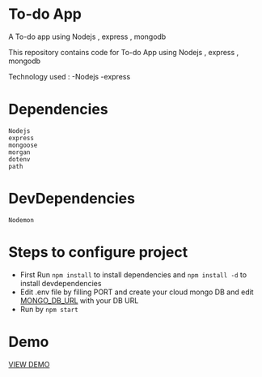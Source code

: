 # To-do App
A To-do app using Nodejs , express , mongodb

This repository contains code for To-do App using Nodejs , express , mongodb

Technology used : -Nodejs -express 

# Dependencies 

```
Nodejs
express
mongoose
morgan
dotenv
path
```


# DevDependencies 

```
Nodemon
```

# Steps to configure project
* First Run  ```npm install``` to install dependencies and ```npm install -d``` to install devdependencies
* Edit .env file by filling PORT and create your cloud mongo DB and edit [MONGO_DB_URL](https://docs.atlas.mongodb.com/getting-started/) with your DB URL
* Run by ``` npm start  ```

# Demo
[VIEW DEMO](https://to-do-project-app.herokuapp.com/)
